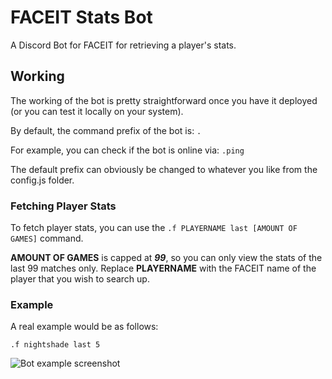 # FACEIT Stats Bot
A Discord Bot for FACEIT for retrieving a player's stats. 

## Working
The working of the bot is pretty straightforward once you have it deployed (or you can test it locally on your system). 

By default, the command prefix of the bot is: `.`

For example, you can check if the bot is online via: `.ping`

The default prefix can obviously be changed to whatever you like from the config.js folder. 

### Fetching Player Stats
To fetch player stats, you can use the `.f PLAYERNAME last [AMOUNT OF GAMES]` command. 

**AMOUNT OF GAMES** is capped at ***99***, so you can only view the stats of the last 99 matches only. Replace **PLAYERNAME** with the FACEIT name of the player that you wish to search up.

### Example
A real example would be as follows: 

`.f nightshade last 5`

![Bot example screenshot](https://i.imgur.com/4BfYSkQ.png)
